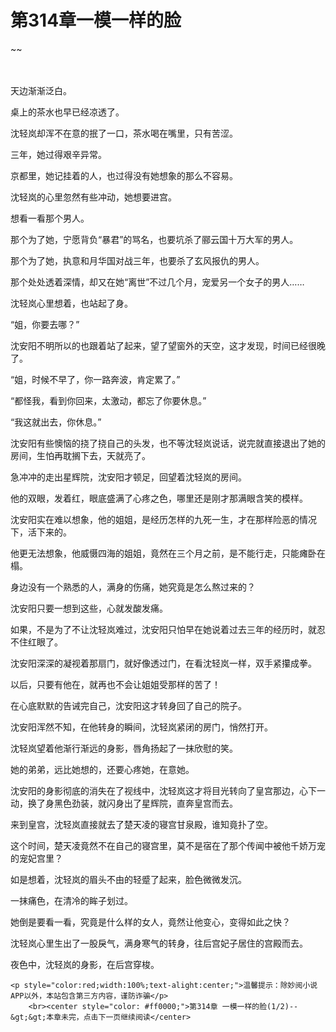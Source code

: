 # 第314章一模一样的脸
~~
    	    <p name="pagetop" href="javascript:void(0);" onclick="return false" style="line-height: 35px;padding: 10px;color: #333;"> </p><p>天边渐渐泛白。</p><p>桌上的茶水也早已经凉透了。</p><p>沈轻岚却浑不在意的抿了一口，茶水喝在嘴里，只有苦涩。</p><p>三年，她过得艰辛异常。</p><p>京都里，她记挂着的人，也过得没有她想象的那么不容易。</p><p>沈轻岚的心里忽然有些冲动，她想要进宫。</p><p>想看一看那个男人。</p><p>那个为了她，宁愿背负“暴君”的骂名，也要坑杀了郦云国十万大军的男人。</p><p>那个为了她，执意和月华国对战三年，也要杀了玄风报仇的男人。</p><p>那个处处透着深情，却又在她“离世”不过几个月，宠爱另一个女子的男人……</p><p>沈轻岚心里想着，也站起了身。</p><p>“姐，你要去哪？”</p><p>沈安阳不明所以的也跟着站了起来，望了望窗外的天空，这才发现，时间已经很晚了。</p><p>“姐，时候不早了，你一路奔波，肯定累了。”</p><p>“都怪我，看到你回来，太激动，都忘了你要休息。”</p><p>“我这就出去，你休息。”</p><p>沈安阳有些懊恼的挠了挠自己的头发，也不等沈轻岚说话，说完就直接退出了她的房间，生怕再耽搁下去，天就亮了。</p><p>急冲冲的走出星辉院，沈安阳才顿足，回望着沈轻岚的房间。</p><p>他的双眼，发着红，眼底盛满了心疼之色，哪里还是刚才那满眼含笑的模样。</p><p>沈安阳实在难以想象，他的姐姐，是经历怎样的九死一生，才在那样险恶的情况下，活下来的。</p><p>他更无法想象，他威慑四海的姐姐，竟然在三个月之前，是不能行走，只能瘫卧在榻。</p><p>身边没有一个熟悉的人，满身的伤痛，她究竟是怎么熬过来的？</p><p>沈安阳只要一想到这些，心就发酸发痛。</p><p>如果，不是为了不让沈轻岚难过，沈安阳只怕早在她说着过去三年的经历时，就忍不住红眼了。</p><p>沈安阳深深的凝视着那扇门，就好像透过门，在看沈轻岚一样，双手紧攥成拳。</p><p>以后，只要有他在，就再也不会让姐姐受那样的苦了！</p><p>在心底默默的告诫完自己，沈安阳这才转身回了自己的院子。</p><p>沈安阳浑然不知，在他转身的瞬间，沈轻岚紧闭的房门，悄然打开。</p><p>沈轻岚望着他渐行渐远的身影，唇角扬起了一抹欣慰的笑。</p><p>她的弟弟，远比她想的，还要心疼她，在意她。</p><p>沈安阳的身影彻底的消失在了视线中，沈轻岚这才将目光转向了皇宫那边，心下一动，换了身黑色劲装，就闪身出了星辉院，直奔皇宫而去。</p><p>来到皇宫，沈轻岚直接就去了楚天凌的寝宫甘泉殿，谁知竟扑了空。</p><p>这个时间，楚天凌竟然不在自己的寝宫里，莫不是宿在了那个传闻中被他千娇万宠的宠妃宫里？</p><p>如是想着，沈轻岚的眉头不由的轻蹙了起来，脸色微微发沉。</p><p>一抹痛色，在清冷的眸子划过。</p><p>她倒是要看一看，究竟是什么样的女人，竟然让他变心，变得如此之快？</p><p>沈轻岚心里生出了一股戾气，满身寒气的转身，往后宫妃子居住的宫殿而去。</p><p>夜色中，沈轻岚的身影，在后宫穿梭。</p>
    	
   	<p style="color:red;width:100%;text-alight:center;">温馨提示：除妙阅小说APP以外，本站包含第三方内容，谨防诈骗</p>
    	<br><center style="color: #ff0000;">第314章 一模一样的脸(1/2)--&gt;&gt;本章未完，点击下一页继续阅读</center>
    	
